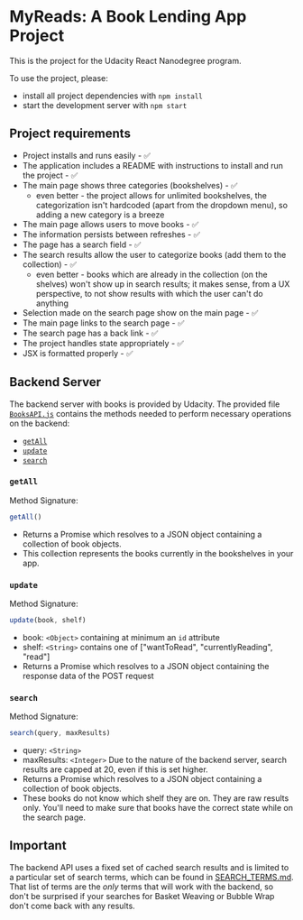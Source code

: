 # MyReads: A Book Lending App Project

This is the project for the Udacity React Nanodegree program.

To use the project, please:

* install all project dependencies with `npm install`
* start the development server with `npm start`

## Project requirements
* Project installs and runs easily - ✅
* The application includes a README with instructions to install and run the project - ✅
* The main page shows three categories (bookshelves) - ✅
    * even better - the project allows for unlimited bookshelves, the categorization isn't hardcoded (apart from the dropdown menu), so adding a new category is a breeze
* The main page allows users to move books - ✅
* The information persists between refreshes - ✅
* The page has a search field - ✅
* The search results allow the user to categorize books (add them to the collection) - ✅
    * even better - books which are already in the collection (on the shelves) won't show up in search results; it makes sense, from a UX perspective, to not show results with which the user can't do anything
* Selection made on the search page show on the main page - ✅
* The main page links to the search page - ✅
* The search page has a back link - ✅
* The project handles state appropriately - ✅
* JSX is formatted properly - ✅

## Backend Server

The backend server with books is provided by Udacity. The provided file [`BooksAPI.js`](src/BooksAPI.js) contains the methods needed to perform necessary operations on the backend:

* [`getAll`](#getall)
* [`update`](#update)
* [`search`](#search)

### `getAll`

Method Signature:

```js
getAll()
```

* Returns a Promise which resolves to a JSON object containing a collection of book objects.
* This collection represents the books currently in the bookshelves in your app.

### `update`

Method Signature:

```js
update(book, shelf)
```

* book: `<Object>` containing at minimum an `id` attribute
* shelf: `<String>` contains one of ["wantToRead", "currentlyReading", "read"]  
* Returns a Promise which resolves to a JSON object containing the response data of the POST request

### `search`

Method Signature:

```js
search(query, maxResults)
```

* query: `<String>`
* maxResults: `<Integer>` Due to the nature of the backend server, search results are capped at 20, even if this is set higher.
* Returns a Promise which resolves to a JSON object containing a collection of book objects.
* These books do not know which shelf they are on. They are raw results only. You'll need to make sure that books have the correct state while on the search page.

## Important
The backend API uses a fixed set of cached search results and is limited to a particular set of search terms, which can be found in [SEARCH_TERMS.md](SEARCH_TERMS.md). That list of terms are the _only_ terms that will work with the backend, so don't be surprised if your searches for Basket Weaving or Bubble Wrap don't come back with any results.
